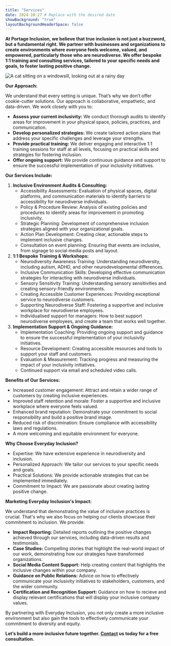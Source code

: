 ```yaml
---
title: "Services"
date: 2024-10-27 # Replace with the desired date
showBackground: "true"
layoutBackgroundHeaderSpace: false
---
```


**At Portage Inclusion, we believe that true inclusion is not just a buzzword, but a fundamental right. We partner with businesses and organizations to create environments where everyone feels welcome, valued, and empowered, particularly those who are neurodiverse. We offer bespoke 1:1 training and consulting services, tailored to your specific needs and goals, to foster lasting positive change.**

![A cat sitting on a windowsill, looking out at a rainy day](https://images.macrumors.com/t/wvBp_HGYzUZeneatDI1358r-HVg=/800x0/article-new/2025/02/iCloud-Versus-UK-Key-Feature.jpg?lossy)

**Our Approach:**

We understand that every setting is unique. That’s why we don’t offer cookie-cutter solutions. Our approach is collaborative, empathetic, and data-driven. We work closely with you to:

* **Assess your current inclusivity:** We conduct thorough audits to identify areas for improvement in your physical space, policies, practices, and communication.
* **Develop personalized strategies:** We create tailored action plans that address your specific challenges and leverage your strengths.
* **Provide practical training:** We deliver engaging and interactive 1:1 training sessions for staff at all levels, focusing on practical skills and strategies for fostering inclusion.
* **Offer ongoing support:** We provide continuous guidance and support to ensure the successful implementation of your inclusivity initiatives.

**Our Services Include:**

1.  **Inclusive Environment Audits & Consulting:**
    * Accessibility Assessments: Evaluation of physical spaces, digital platforms, and communication materials to identify barriers to accessibility for neurodiverse individuals.
    * Policy & Procedure Review: Analysis of existing policies and procedures to identify areas for improvement in promoting inclusivity.
    * Strategic Planning: Development of comprehensive inclusion strategies aligned with your organizational goals.
    * Action Plan Development: Creating clear, actionable steps to implement inclusive changes.
    * Consultation on event planning: Ensuring that events are inclusive, from signage to social media posts and layout.
2.  **1:1 Bespoke Training & Workshops:**
    * Neurodiversity Awareness Training: Understanding neurodiversity, including autism, ADHD, and other neurodevelopmental differences.
    * Inclusive Communication Skills: Developing effective communication strategies for interacting with neurodiverse individuals.
    * Sensory Sensitivity Training: Understanding sensory sensitivities and creating sensory-friendly environments.
    * Creating Accessible Customer Experiences: Providing exceptional service to neurodiverse customers.
    * Supporting Neurodiverse Staff: Fostering a supportive and inclusive workplace for neurodiverse employees.
    * Individualised support for managers: How to best support neurodiverse employees, and create a team that works well together.
3.  **Implementation Support & Ongoing Guidance:**
    * Implementation Coaching: Providing ongoing support and guidance to ensure the successful implementation of your inclusivity initiatives.
    * Resource Development: Creating accessible resources and tools to support your staff and customers.
    * Evaluation & Measurement: Tracking progress and measuring the impact of your inclusivity initiatives.
    * Continued support via email and scheduled video calls.

**Benefits of Our Services:**

* Increased customer engagement: Attract and retain a wider range of customers by creating inclusive experiences.
* Improved staff retention and morale: Foster a supportive and inclusive workplace where everyone feels valued.
* Enhanced brand reputation: Demonstrate your commitment to social responsibility and build a positive brand image.
* Reduced risk of discrimination: Ensure compliance with accessibility laws and regulations.
* A more welcoming and equitable environment for everyone.

**Why Choose Everyday Inclusion?**

* Expertise: We have extensive experience in neurodiversity and inclusion.
* Personalized Approach: We tailor our services to your specific needs and goals.
* Practical Solutions: We provide actionable strategies that can be implemented immediately.
* Commitment to Impact: We are passionate about creating lasting positive change.

**Marketing Everyday Inclusion's Impact:**

We understand that demonstrating the value of inclusive practices is crucial. That's why we also focus on helping our clients showcase their commitment to inclusion. We provide:

* **Impact Reporting:** Detailed reports outlining the positive changes achieved through our services, including data-driven results and testimonials.
* **Case Studies:** Compelling stories that highlight the real-world impact of our work, demonstrating how our strategies have transformed organizations.
* **Social Media Content Support:** Help creating content that highlights the inclusive changes within your company.
* **Guidance on Public Relations:** Advice on how to effectively communicate your inclusivity initiatives to stakeholders, customers, and the wider community.
* **Certification and Recognition Support:** Guidance on how to recieve and display relevant certifications that will display your inclusive company values.

By partnering with Everyday Inclusion, you not only create a more inclusive environment but also gain the tools to effectively communicate your commitment to diversity and equity.

**Let’s build a more inclusive future together. [Contact](mailto:portage-inclusion@proton.me?subject=Hello%20hello) us today for a free consultation.**
